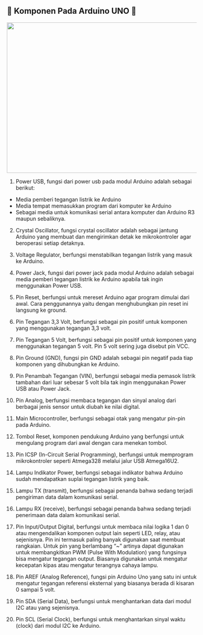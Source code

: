 ## 🔧 Komponen Pada Arduino UNO 🔧
<p align="center">
  <img src="https://1.bp.blogspot.com/-T0DO9wtfnks/XqLXHspqK6I/AAAAAAAADjQ/jH78E6LV3JQZtrrFJBlP-Vx46PIUOrnYwCNcBGAsYHQ/s640/gambar-arduino-beserta-penjelasannya.jpg" width=600 height=400> <br>
</p>

1. Power USB, fungsi dari power usb pada modul Arduino adalah sebagai berikut:

- Media pemberi tegangan listrik ke Arduino
- Media tempat memasukkan program dari komputer ke Arduino
- Sebagai media untuk komunikasi serial antara komputer dan Arduino R3 maupun sebaliknya.

2. Crystal Oscillator, fungsi crystal oscillator adalah sebagai jantung Arduino yang membuat dan mengirimkan detak ke mikrokontroler agar beroperasi setiap detaknya.

3. Voltage Regulator, berfungsi menstabilkan tegangan listrik yang masuk ke Arduino.

4. Power Jack, fungsi dari power jack pada modul Arduino adalah sebagai media pemberi tegangan listrik ke Arduino apabila tak ingin menggunakan Power USB.

5. Pin Reset, berfungsi untuk mereset Arduino agar program dimulai dari awal. Cara penggunannya yaitu dengan menghubungkan pin reset ini langsung ke ground.

6. Pin Tegangan 3,3 Volt, berfungsi sebagai pin positif untuk komponen yang menggunakan tegangan 3,3 volt.

7. Pin Tegangan 5 Volt, berfungsi sebagai pin positif untuk komponen yang menggunakan tegangan 5 volt. Pin 5 volt sering juga disebut pin VCC.

8. Pin Ground (GND), fungsi pin GND adalah sebagai pin negatif pada tiap komponen yang dihubungkan ke Arduino.

9. Pin Penambah Tegangan (VIN), berfungsi sebagai media pemasok listrik tambahan dari luar sebesar 5 volt bila tak ingin menggunakan Power USB atau Power Jack.

10. Pin Analog, berfungsi membaca tegangan dan sinyal analog dari berbagai jenis sensor untuk diubah ke nilai digital.

11. Main Microcontroller, berfungsi sebagai otak yang mengatur pin-pin pada Arduino.

12. Tombol Reset, komponen pendukung Arduino yang berfungsi untuk mengulang program dari awal dengan cara menekan tombol.

13. Pin ICSP (In-Circuit Serial Programming), berfungsi untuk memprogram mikrokontroler seperti Atmega328 melalui jalur USB Atmega16U2.

14. Lampu Indikator Power, berfungsi sebagai indikator bahwa Arduino sudah mendapatkan suplai tegangan listrik yang baik.

15. Lampu TX (transmit), berfungsi sebagai penanda bahwa sedang terjadi pengiriman data dalam komunikasi serial.

16. Lampu RX (receive), berfungsi sebagai penanda bahwa sedang terjadi penerimaan data dalam komunikasi serial.

17. Pin Input/Output Digital, berfungsi untuk membaca nilai logika 1 dan 0 atau mengendalikan komponen output lain seperti LED, relay, atau sejenisnya. Pin ini termasuk paling banyak digunakan saat membuat rangkaian.
Untuk pin yang berlambang “~” artinya dapat digunakan untuk membangkitkan PWM (Pulse With Modulation) yang fungsinya bisa mengatur tegangan output. Biasanya digunakan untuk mengatur kecepatan kipas atau mengatur terangnya cahaya lampu.

18. Pin AREF (Analog Reference), fungsi pin Arduino Uno yang satu ini untuk mengatur tegangan referensi eksternal yang biasanya berada di kisaran 0 sampai 5 volt.

19. Pin SDA (Serial Data), berfungsi untuk menghantarkan data dari modul I2C atau yang sejenisnya.

20. Pin SCL (Serial Clock), berfungsi untuk menghantarkan sinyal waktu (clock) dari modul I2C ke Arduino.
